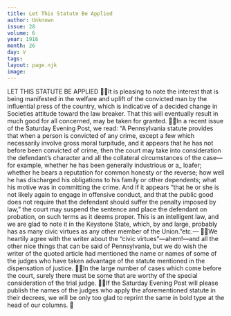 ```yaml
---
title: Let This Statute Be Applied
author: Unknown
issue: 28
volume: 6
year: 1916
month: 26
day: V
tags:
layout: page.njk
image:
---
```

LET THIS STATUTE BE APPLIED It is pleasing to note the interest that is being manifested in the welfare and uplift of the convicted man by the influential press of the country, which is indicative of a decided change in Societies attitude toward the law breaker. That this will eventually result in much good for all concerned, may be taken for granted. In a recent issue of the Saturday Evening Post, we read: “A Pennsylvania statute provides that when a person is convicted of any crime, except a few which necessarily involve gross moral turpitude, and it appears that he has not before been convicted of crime, then the court may take into consideration the defendant’s character and all the collateral circumstances of the case—for example, whether he has been generally industrious or a_ loafer; whether he bears a reputation for common honesty or the reverse; how well he has discharged his obligations to his family or other dependents; what his motive was in committing the crime. And if it appears “that he or she is not likely again to engage in offensive conduct, and that the public good does not require that the defendant should suffer the penalty imposed by law,” the court may suspend the sentence and place the defendant on probation, on such terms as it deems proper. This is an intelligent law, and we are glad to note it in the Keystone State, which, by and large, probably has as many civic virtues as any other member of the Union.”etc.— We heartily agree with the writer about the “civic virtues”—ahem!—and all the other nice things that can be said of Pennsylvania, but we do wish the writer of the quoted article had mentioned the name or names of some of the judges who have taken advantage of the statute mentioned in the dispensation of justice. In the large number of cases which come before the court, surely there must be some that are worthy of the special consideration of the trial judge. If the Saturday Evening Post will please publish the names of the judges who apply the aforementioned statute in their decrees, we will be only too glad to reprint the same in bold type at the head of our columns. 
